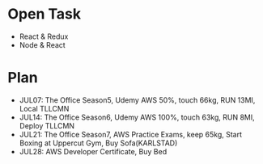 # Open Task
* React & Redux
* Node & React

# Plan
* JUL07: The Office Season5, Udemy AWS 50%, touch 66kg, RUN 13MI, Local TLLCMN
* JUL14: The Office Season6, Udemy AWS 100%, touch 63kg, RUN 8MI, Deploy TLLCMN
* JUL21: The Office Season7, AWS Practice Exams, keep 65kg, Start Boxing at Uppercut Gym, Buy Sofa(KARLSTAD)
* JUL28: AWS Developer Certificate, Buy Bed
